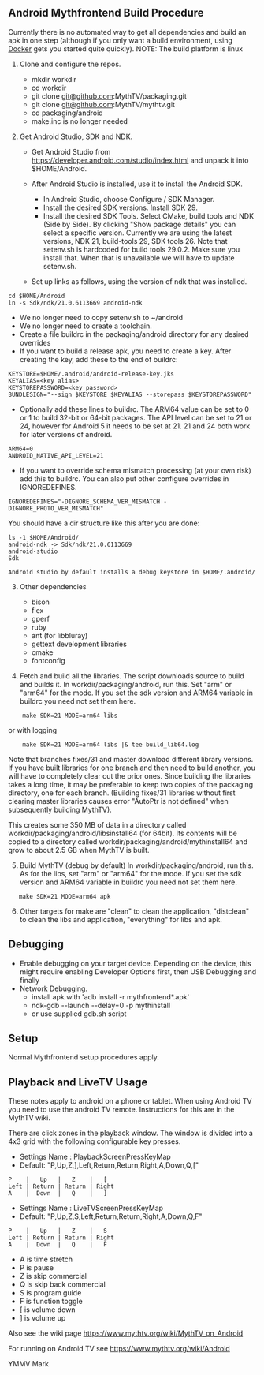 Android Mythfrontend Build Procedure
------------------------------------

Currently there is no automated way to get all dependencies and build an apk in one step (although if you only want a build environment, using [Docker](Docker/Readme.md) gets you started quite quickly).
NOTE: The build platform is linux

1. Clone and configure the repos.
   * mkdir workdir
   * cd workdir
   * git clone git@github.com:MythTV/packaging.git
   * git clone git@github.com:MythTV/mythtv.git
   * cd packaging/android
   * make.inc is no longer needed

2. Get Android Studio, SDK and NDK.
   * Get Android Studio from https://developer.android.com/studio/index.html
     and unpack it into $HOME/Android.

   * After Android Studio is installed, use it to install the Android SDK.
     * In Android Studio, choose Configure / SDK Manager.
     * Install the desired SDK versions.  Install SDK 29.
     * Install the desired SDK Tools. Select CMake, build tools and NDK (Side by Side). By clicking "Show package details" you can select a specific version. Currently we are using the latest versions, NDK 21, build-tools 29, SDK tools 26. Note that setenv.sh is hardcoded for build tools 29.0.2. Make sure you install that. When that is unavailable we will have to update setenv.sh.
   * Set up links as follows, using the version of ndk that was installed.

```
cd $HOME/Android
ln -s Sdk/ndk/21.0.6113669 android-ndk
```

   * We no longer need to copy setenv.sh to ~/android
   * We no longer need to create a toolchain.
   * Create a file buildrc in the packaging/android directory for any desired overrides
   * If you want to build a release apk, you need to create a key. After creating the key, add these to the end of buildrc:

```
KEYSTORE=$HOME/.android/android-release-key.jks
KEYALIAS=<key alias>
KEYSTOREPASSWORD=<key password>
BUNDLESIGN="--sign $KEYSTORE $KEYALIAS --storepass $KEYSTOREPASSWORD"
```

   * Optionally add these lines to buildrc. The ARM64 value can be set to 0 or 1 to build 32-bit or 64-bit packages. The API level can be set to 21 or 24, however for Android 5 it needs to be set at 21. 21 and 24 both work for later versions of android.

```
ARM64=0
ANDROID_NATIVE_API_LEVEL=21
```

   * If you want to override schema mismatch processing (at your own risk)
   add this to buildrc. You can also put other configure overrides in IGNOREDEFINES.

```
IGNOREDEFINES="-DIGNORE_SCHEMA_VER_MISMATCH -DIGNORE_PROTO_VER_MISMATCH"
```

   You should have a dir structure like this after you are done:

```
ls -1 $HOME/Android/
android-ndk -> Sdk/ndk/21.0.6113669
android-studio
Sdk
```

    Android studio by default installs a debug keystore in $HOME/.android/

3. Other dependencies
    * bison
    * flex
    * gperf
    * ruby
    * ant (for libbluray)
    * gettext development libraries
    * cmake
    * fontconfig

4. Fetch and build all the libraries.
   The script downloads source to build and builds it.
   In workdir/packaging/android, run this. Set "arm" or "arm64" for the mode. If you set the sdk version and ARM64 variable in buildrc you need not set them here.

```
    make SDK=21 MODE=arm64 libs
```

   or with logging

```
    make SDK=21 MODE=arm64 libs |& tee build_lib64.log
```

   Note that branches fixes/31 and master download different library versions. If you have built libraries for one branch and then need to build another, you will have to completely clear out the prior ones. Since building the libraries takes a long time, it may be preferable to keep two copies of the packaging directory, one for each branch. (Building fixes/31 libraries without first clearing master libraries causes error "AutoPtr is not defined" when subsequently building MythTV).

   This creates some 350 MB of data in a directory called
   workdir/packaging/android/libsinstall64 (for 64bit).  Its contents
   will be copied to a directory called
   workdir/packaging/android/mythinstall64 and grow to about 2.5 GB
   when MythTV is built.

5. Build MythTV (debug by default)
   In workdir/packaging/android, run this. As for the libs, set "arm" or "arm64" for the mode. If you set the sdk version and ARM64 variable in buildrc you need not set them here.

```
   make SDK=21 MODE=arm64 apk
```

6. Other targets for make are "clean" to clean the application, "distclean" to clean the libs and application, "everything" for libs and apk.

Debugging
---------

* Enable debugging on your target device.  Depending on the device, this might
  require enabling Developer Options first, then USB Debugging and finally
* Network Debugging.
  * install apk with 'adb install -r mythfrontend*.apk'
  * ndk-gdb --launch --delay=0 -p mythinstall
  * or use supplied gdb.sh script


Setup
-----
Normal Mythfrontend setup procedures apply.

Playback and LiveTV Usage
-------------------------

These notes apply to android on a phone or tablet. When using Android TV you need to use the android TV remote. Instructions for this are in the MythTV wiki.

There are click zones in the playback window. The window is divided into a 4x3 grid with the
following configurable key presses.

* Settings Name : PlaybackScreenPressKeyMap
* Default: "P,Up,Z,],Left,Return,Return,Right,A,Down,Q,["

```
P    |   Up   |   Z    |   [
Left | Return | Return | Right
A    |  Down  |   Q    |   ]
```
* Settings Name : LiveTVScreenPressKeyMap
* Default: "P,Up,Z,S,Left,Return,Return,Right,A,Down,Q,F"

```
P    |   Up   |   Z    |   S
Left | Return | Return | Right
A    |  Down  |   Q    |   F
```

* A is time stretch
* P is pause
* Z is skip commercial
* Q is skip back commercial
* S is program guide
* F is function toggle
* [ is volume down
* ] is volume up

Also see the wiki page https://www.mythtv.org/wiki/MythTV_on_Android

For running on Android TV see https://www.mythtv.org/wiki/Android

YMMV
Mark
